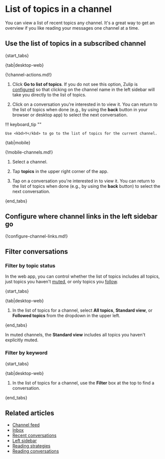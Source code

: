 # List of topics in a channel

You can view a list of recent topics any channel. It's a great way to get an
overview if you like reading your messages one channel at a time.

## Use the list of topics in a subscribed channel

{start_tabs}

{tab|desktop-web}

{!channel-actions.md!}

1. Click **Go to list of topics**. If you do not see this option, Zulip is
   [configured](#configure-where-channel-links-in-the-left-sidebar-go) so that
   clicking on the channel name in the left sidebar will take you directly to
   the list of topics.

1. Click on a conversation you're interested in to view it. You can return to
   the list of topics when done (e.g., by using the **back** button in your
   browser or desktop app) to select the next conversation.

!!! keyboard_tip ""

    Use <kbd>Y</kbd> to go to the list of topics for the current channel.

{tab|mobile}

{!mobile-channels.md!}

1. Select a channel.

1. Tap **topics** in the upper right corner of the app.

1. Tap on a conversation you're interested in to view it. You can return to
   the list of topics when done (e.g., by using the **back** button) to select
   the next conversation.

{end_tabs}

## Configure where channel links in the left sidebar go

{!configure-channel-links.md!}

## Filter conversations

### Filter by topic status

In the web app, you can control whether the list of topics includes all topics,
just topics you haven't [muted](/help/mute-a-topic), or only topics you
[follow](/help/follow-a-topic).

{start_tabs}

{tab|desktop-web}

1. In the list of topics for a channel, select **All topics**, **Standard
   view**, or **Followed topics** from the dropdown in the upper left.

{end_tabs}

In muted channels, the **Standard view** includes all topics you haven't
explicitly muted.

### Filter by keyword

{start_tabs}

{tab|desktop-web}

1. In the list of topics for a channel, use the **Filter** box at the top to
   find a conversation.

{end_tabs}

## Related articles

* [Channel feed](/help/channel-feed)
* [Inbox](/help/inbox)
* [Recent conversations](/help/recent-conversations)
* [Left sidebar](/help/left-sidebar)
* [Reading strategies](/help/reading-strategies)
* [Reading conversations](/help/reading-conversations)

